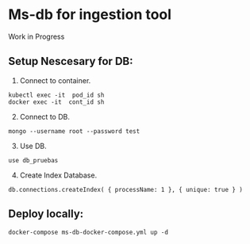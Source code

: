 # Ms-db for ingestion tool

Work in Progress

## Setup Nescesary for DB:

1. Connect to container.
```
kubectl exec -it  pod_id sh
docker exec -it  cont_id sh
```

2. Connect to DB.
```
mongo --username root --password test
```

3. Use DB.
```
use db_pruebas
```

4. Create Index Database.
```
db.connections.createIndex( { processName: 1 }, { unique: true } )
```

## Deploy locally:
```
docker-compose ms-db-docker-compose.yml up -d
```

